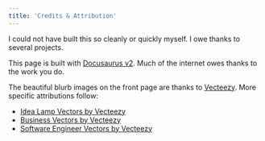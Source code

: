 ```yaml
---
title: 'Credits & Attribution'
---
```

I could not have built this so cleanly or quickly myself. I owe thanks to several projects.

This page is built with [Docusaurus v2](https://v2.docusaurus.io/). Much of the internet owes thanks to the work you do.

The beautiful blurb images on the front page are thanks to [Vecteezy](https://www.vecteezy.com/). More specific attributions follow:

 - [Idea Lamp Vectors by Vecteezy](https://www.vecteezy.com/free-vector/idea-lamp)
 - [Business Vectors by Vecteezy](https://www.vecteezy.com/free-vector/business)
 - [Software Engineer Vectors by Vecteezy](https://www.vecteezy.com/free-vector/software-engineer)

